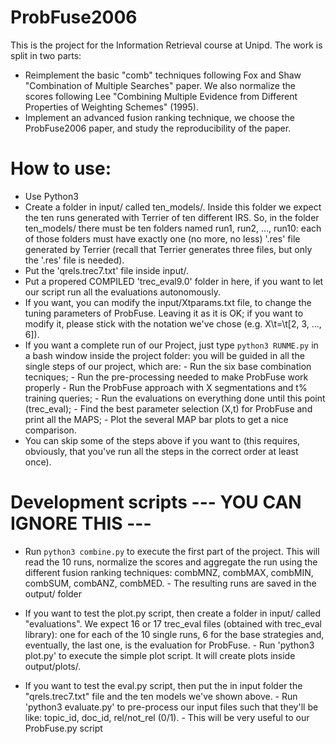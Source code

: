 # ProbFuse2006

This is the project for the Information Retrieval course at Unipd.
The work is split in two parts:
  - Reimplement the basic "comb" techniques following Fox and Shaw  "Combination of Multiple Searches" paper. We also normalize the scores following Lee "Combining Multiple Evidence from Different Properties of Weighting Schemes" (1995).
  - Implement an advanced fusion ranking technique, we choose the ProbFuse2006 paper, and study the reproducibility of the paper.

# How to use:
  - Use Python3
  - Create a folder in input/ called ten_models/.
       Inside this folder we expect the ten runs generated with Terrier of ten different IRS.
       So, in the folder ten_models/ there must be ten folders named run1, run2, ..., run10:
       each of those folders must have exactly one (no more, no less) '.res' file generated by Terrier
       (recall that Terrier generates three files, but only the '.res' file is needed).
  - Put the 'qrels.trec7.txt' file inside input/.
  - Put a propered COMPILED 'trec_eval9.0' folder in here, if you want to let our script run all the evaluations autonomously.
  - If you want, you can modify the input/Xtparams.txt file, to change the tuning parameters of ProbFuse.
       Leaving it as it is OK; if you want to modify it, please stick with the notation we've chose (e.g. X\t=\t[2, 3, ..., 6]).
  - If you want a complete run of our Project, just type `python3 RUNME.py` in a bash window inside the project folder:
       you will be guided in all the single steps of our project, which are:
         - Run the six base combination tecniques;
         - Run the pre-processing needed to make ProbFuse work properly
         - Run the ProbFuse approach with X segmentations and t% training queries;
         - Run the evaluations on everything done until this point (trec_eval);
         - Find the best parameter selection (X,t) for ProbFuse and print all the MAPS;
         - Plot the several MAP bar plots to get a nice comparison.
  - You can skip some of the steps above if you want to
       (this requires, obviously, that you've run all the steps in the correct order at least once).


# Development scripts --- YOU CAN IGNORE THIS ---

  - Run `python3 combine.py` to execute the first part of the project. This will read the 10 runs, normalize the scores and aggregate the run using
    the different fusion ranking techniques: combMNZ, combMAX, combMIN, combSUM, combANZ, combMED.
        - The resulting runs are saved in the output/ folder

  - If you want to test the plot.py script, then create a folder in input/ called "evaluations". We expect 16 or 17 trec_eval files (obtained with
    trec_eval library): one for each of the 10 single runs, 6 for the base strategies and, eventually, the last one, is the evaluation for ProbFuse.
        - Run 'python3 plot.py' to execute the simple plot script. It will create plots inside output/plots/.

  - If you want to test the eval.py script, then put the in input folder the "qrels.trec7.txt" file and the ten models we've shown above.
        - Run 'python3 evaluate.py' to pre-process our input files such that they'll be like: topic_id, doc_id, rel/not_rel (0/1).
        - This will be very useful to our ProbFuse.py script
